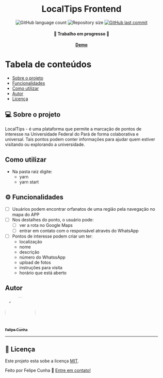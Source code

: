 

<h1 align="center">
  LocalTips Frontend
</h1>

<p align="center">
  <img alt="GitHub language count" src="https://img.shields.io/github/languages/count/feliperucunha/localtips-frontend?color=%2304D361">

  <img alt="Repository size" src="https://img.shields.io/github/repo-size/feliperucunha/localtips-frontend">
  
  <a href="https://github.com/feliperucunha/happy/commits/master">
    <img alt="GitHub last commit" src="https://img.shields.io/github/last-commit/feliperucunha/localtips-frontend">
  </a>

</p>

<h4 align="center">
	🚧 Trabalho em progresso 🚧
</h4>

<h4 align="center">
	<a href="https://pedantic-euclid-cf2200.netlify.app">Demo</a>
</h4>

Tabela de conteúdos
=================
<!--ts-->
   * [Sobre o projeto](#-sobre-o-projeto)
   * [Funcionalidades](#-funcionalidades)
   * [Como utilizar](#-como-utilizar)
   * [Autor](#-autor)
   * [Licença](#user-content--licença)
<!--te-->


## 💻 Sobre o projeto

LocalTips - é uma plataforma que permite a marcação de pontos de interesse na Universidade Federal do Pará de forma colaborativa e universal. Tais pontos podem conter informações para ajudar quem estiver visitando ou explorando a universidade.

## Como utilizar

- Na pasta raiz digite:
  - yarn
  - yarn start


## ⚙️ Funcionalidades

- [ ] Usuários podem encontrar orfanatos de uma região pela navegação no mapa do APP
- [ ] Nos destalhes do ponto, o usuário pode:
  - [ ] ver a rota no Google Maps
  - [ ] entrar em contato com o responsável através do WhatsApp
- [ ] Pontos de interesse podem criar um ter:
  - localização
  - nome
  - descrição
  - número do WhatssApp
  - upload de fotos
  - instruções para visita
  - horário que está aberto


## Autor

<a href="https://github.com/feliperucunha">
 <img style="border-radius: 50%;" src="https://avatars.githubusercontent.com/u/51034888?s=400&u=d957f24c0607b08051d57bd562e17db9cf811421&v=4" width="100px;" alt=""/>
 <br />
 <sub><b>Felipe Cunha</b></sub></a>
 <br />

---

## 📝 Licença

Este projeto esta sobe a licença [MIT](./LICENSE).

Feito por Felipe Cunha 👋 [Entre em contato!](https://www.linkedin.com/in/feliperubencunha/)
